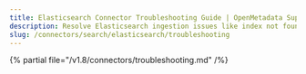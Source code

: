 ```yaml
---
title: Elasticsearch Connector Troubleshooting Guide | OpenMetadata Support
description: Resolve Elasticsearch ingestion issues like index not found, mapping mismatches, or API call failures.
slug: /connectors/search/elasticsearch/troubleshooting
---
```


{% partial file="/v1.8/connectors/troubleshooting.md" /%}
